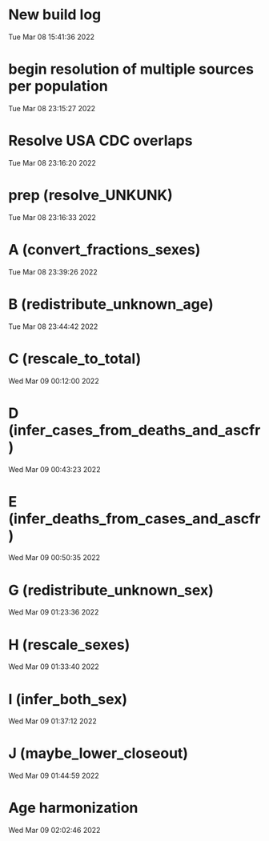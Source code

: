 
# New build log 
 Tue Mar 08 15:41:36 2022 


# begin resolution of multiple sources per population 
 Tue Mar 08 23:15:27 2022 


# Resolve USA CDC overlaps 
 Tue Mar 08 23:16:20 2022 


# prep (resolve_UNKUNK) 
 Tue Mar 08 23:16:33 2022 


# A (convert_fractions_sexes) 
 Tue Mar 08 23:39:26 2022 


# B (redistribute_unknown_age) 
 Tue Mar 08 23:44:42 2022 


# C (rescale_to_total) 
 Wed Mar 09 00:12:00 2022 


# D (infer_cases_from_deaths_and_ascfr) 
 Wed Mar 09 00:43:23 2022 


# E (infer_deaths_from_cases_and_ascfr) 
 Wed Mar 09 00:50:35 2022 


# G (redistribute_unknown_sex) 
 Wed Mar 09 01:23:36 2022 


# H (rescale_sexes) 
 Wed Mar 09 01:33:40 2022 


# I (infer_both_sex) 
 Wed Mar 09 01:37:12 2022 


# J (maybe_lower_closeout) 
 Wed Mar 09 01:44:59 2022 


# Age harmonization 
 Wed Mar 09 02:02:46 2022 

